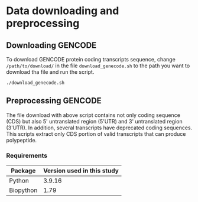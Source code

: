 # Data downloading and preprocessing

## Downloading GENCODE 
To download GENCODE protein coding transcripts sequence, change `/path/to/download/` in the file `download_genecode.sh` to the path you want to download tha file and run the script. 

```console
./download_genecode.sh
```

## Preprocessing GENCODE
The file download with above script contains not only coding sequence (CDS) but also 5' untranslated region (5'UTR) and 3' untranslated region (3'UTR). 
In addition, several transcripts have deprecated coding sequences. This scripts extract only CDS portion of valid transcripts that can produce polypeptide.

### Requirements
| Package | Version used in this study|
| --- | --- |
| Python | 3.9.16 |
| Biopython | 1.79 |

